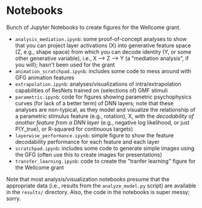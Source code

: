 # Notebooks

Bunch of Jupyter Notebooks to create figures for the Wellcome grant.

- `analysis_mediation.ipynb`: some proof-of-concept analyses to show that you can project layer activations (X) into generative feature space (Z, e.g., shape space) from which you can decode identity (Y, or some other generative variable), i.e., X --> Z --> Y (a "mediation analysis", if you will); hasn't been used for the grant
- `animation_scratchpad.ipynb`: includes some code to mess around with GFG animation features
- `extrapolation.ipynb`: analyses/visualizations of intra/extrapolation capabilities of ResNets trained on (selections of) GMF stimuli
- `parametric.ipynb`: code for figures showing parametric psychophysics curves (for lack of a better term) of DNN layers; note that these analyses are non-typical, as they model and visualize the relationship of a parametric stimulus feature (e.g., rotation), X, with the *decodability of another feature from a DNN layer* (e.g., negative log likelihood, or just P(Y_true), or R-squared for continuous targets)
- `layerwise_performance.ipynb`: simple figure to show the feature decodability performance for each feature and each layer
- `scratchpad.ipynb`: includes some code to generate simple images using the GFG (often use this to create images for presentations)
- `transfer_learning.ipynb`: code to create the "tranfer learning" figure for the Wellcome grant

Note that most analysis/visualization notebooks presume that the appropriate data (i.e., results from the `analyze_model.py` script) are available in the `results/` directory. Also, the code in the notebooks is super messy; sorry.


